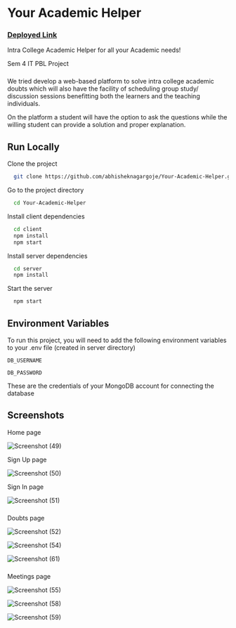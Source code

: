 
# Your Academic Helper

### [Deployed Link](https://your-academic-helper-frontend-react.onrender.com)


Intra College Academic Helper for all your Academic needs!

Sem 4 IT PBL Project

###

We tried develop a web-based platform to solve intra college academic doubts which will also have the facility of scheduling group study/ discussion sessions benefitting both the learners and the teaching individuals. 

On the platform a student will have the option to ask the questions while the willing student can provide a solution and proper explanation.

## Run Locally

Clone the project

```bash
  git clone https://github.com/abhisheknagargoje/Your-Academic-Helper.git
```

Go to the project directory

```bash
  cd Your-Academic-Helper
```

Install client dependencies

```bash
  cd client
  npm install
  npm start 
```

Install server dependencies 

```bash
  cd server
  npm install
```
Start the server

```bash
  npm start
```


## Environment Variables

To run this project, you will need to add the following environment variables to your .env file (created in server directory)

`DB_USERNAME`

`DB_PASSWORD`

These are the credentials of your MongoDB account for connecting the database
## Screenshots

Home page

![Screenshot (49)](https://github.com/abhisheknagargoje/Your-Academic-Helper/assets/91834248/764a76ad-24ec-4221-ad5a-8c6d90a2b501)

Sign Up page

![Screenshot (50)](https://github.com/abhisheknagargoje/Your-Academic-Helper/assets/91834248/17101f87-9c5f-4816-b8d4-5ddc019b3d59)

Sign In page

![Screenshot (51)](https://github.com/abhisheknagargoje/Your-Academic-Helper/assets/91834248/2e324e9d-45cf-472e-86f0-b432a847b3ed)

###

Doubts page

![Screenshot (52)](https://github.com/abhisheknagargoje/Your-Academic-Helper/assets/91834248/f6c8b61b-6e6f-4b9e-abbe-9f06b196052e)

![Screenshot (54)](https://github.com/abhisheknagargoje/Your-Academic-Helper/assets/91834248/c963aeca-34e3-4f84-b1d4-4008318c75e0)

![Screenshot (61)](https://github.com/abhisheknagargoje/Your-Academic-Helper/assets/91834248/a761bef9-311c-489c-b63e-1b5fc5b97856)

###

Meetings page

![Screenshot (55)](https://github.com/abhisheknagargoje/Your-Academic-Helper/assets/91834248/d603a68d-d585-473d-b023-73ffa3e8b855)

![Screenshot (58)](https://github.com/abhisheknagargoje/Your-Academic-Helper/assets/91834248/520d589d-d1e8-40e0-a87f-a6e7bff3b74e)

![Screenshot (59)](https://github.com/abhisheknagargoje/Your-Academic-Helper/assets/91834248/0a4ec26d-f25d-4066-b72d-4009483b982d)
